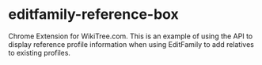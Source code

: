 # editfamily-reference-box

Chrome Extension for WikiTree.com. This is an example of using the API to display reference profile information when using EditFamily to add relatives to existing profiles.

